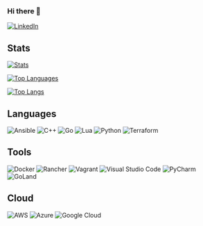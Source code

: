 ### Hi there 👋

[![LinkedIn](https://img.shields.io/badge/linkedin-%230077B5.svg?style=for-the-badge&logo=linkedin&logoColor=white)](https://bit.ly/3SHINdL)

## Stats
[![Stats](https://github-readme-stats.vercel.app/api?username=devkyles&count_private=true&show_icons=true&include_all_commits=true&theme=react&hide=contribs&hide_border=true)](https://github.com/devkyles)


[![Top Languages](https://github-readme-stats.ecarlson94.vercel.app/api/top-langs/?username=DevKyleS&layout=compact&hide_border=true&hide_title=true&count_private=true)](https://github.com/devkyles)

[![Top Langs](https://github-readme-stats-one-bice.vercel.app/api/top-langs/?username=devkyles&count_private=true&langs_count=10&layout=compact&hide=css,html&role=OWNER,ORGANIZATION_MEMBER,COLLABORATOR)](https://github.com/devkyles)


## Languages
![Ansible](https://img.shields.io/badge/ansible-%231A1918.svg?style=for-the-badge&logo=ansible&logoColor=white)
![C++](https://img.shields.io/badge/c++-%2300599C.svg?style=for-the-badge&logo=c%2B%2B&logoColor=white)
![Go](https://img.shields.io/badge/go-%2300ADD8.svg?style=for-the-badge&logo=go&logoColor=white)
![Lua](https://img.shields.io/badge/lua-%232C2D72.svg?style=for-the-badge&logo=lua&logoColor=white)
![Python](https://img.shields.io/badge/python-%2314354C.svg?style=for-the-badge&logo=python&logoColor=white)
![Terraform](https://img.shields.io/badge/terraform-%235835CC.svg?style=for-the-badge&logo=terraform&logoColor=white)


## Tools
![Docker](https://img.shields.io/badge/docker-%230db7ed.svg?style=for-the-badge&logo=docker&logoColor=white)
![Rancher](https://img.shields.io/badge/rancher-%230075A8.svg?style=for-the-badge&logo=rancher&logoColor=white)
![Vagrant](https://img.shields.io/badge/vagrant-%231563FF.svg?style=for-the-badge&logo=vagrant&logoColor=white)
![Visual Studio Code](https://img.shields.io/badge/VisualStudioCode-0078d7.svg?style=for-the-badge&logo=visual-studio-code&logoColor=white)
![PyCharm](https://img.shields.io/badge/pycharm-143?style=for-the-badge&logo=pycharm&logoColor=black&color=black&labelColor=green)
![GoLand](https://img.shields.io/badge/goland-143?style=for-the-badge&logo=goland&logoColor=purple&color=purple&labelColor=purple)

## Cloud
![AWS](https://img.shields.io/badge/AWS-%23FF9900.svg?style=for-the-badge&logo=amazon-aws&logoColor=white)
![Azure](https://img.shields.io/badge/azure-%230072C6.svg?style=for-the-badge&logo=azure-devops&logoColor=white)
![Google Cloud](https://img.shields.io/badge/GoogleCloud-%234285F4.svg?style=for-the-badge&logo=google-cloud&logoColor=white)


<!--
**DevKyleS/devkyles** is a ✨ _special_ ✨ repository because its `README.md` (this file) appears on your GitHub profile.

Here are some ideas to get you started:

- 🔭 I’m currently working on ...
- 🌱 I’m currently learning ...
- 👯 I’m looking to collaborate on ...
- 🤔 I’m looking for help with ...
- 💬 Ask me about ...
- 📫 How to reach me: ...
- 😄 Pronouns: ...
- ⚡ Fun fact: ...
-->
